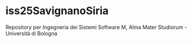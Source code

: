 # iss25SavignanoSiria
Repository per Ingegneria dei Sistemi Software M, Alma Mater Studiorum - Università di Bologna
